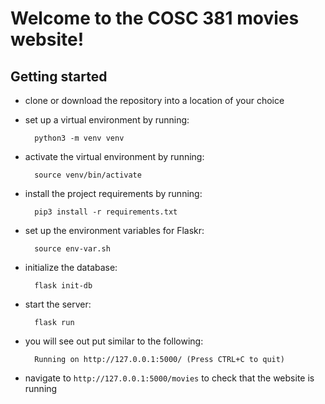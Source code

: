 # Welcome to the COSC 381 movies website!
## Getting started

* clone or download the repository into a location of your choice

* set up a virtual environment by running:

        python3 -m venv venv

* activate the virtual environment by running:

        source venv/bin/activate

* install the project requirements by running:

        pip3 install -r requirements.txt

* set up the environment variables for Flaskr:

        source env-var.sh

* initialize the database:

        flask init-db

* start the server:

        flask run

* you will see out put similar to the following:

        Running on http://127.0.0.1:5000/ (Press CTRL+C to quit)

* navigate to `http://127.0.0.1:5000/movies` to check that the website is running